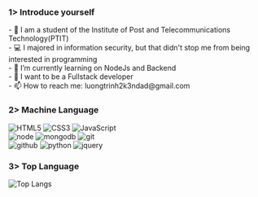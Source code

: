 <h3>1> Introduce yourself</h3>
- 💼 I am a student of the Institute of Post and Telecommunications Technology(PTIT)
<br>
- 💻 I majored in information security, but that didn't stop me from being interested in programming
<br>
- 🔭 I’m currently learning on NodeJs and Backend
<br>
- 💬 I want to be a Fullstack developer
<br>
- 📫 How to reach me: luongtrinh2k3ndad@gmail.com
<br>
<h3>2> Machine Language</h3>

![HTML5](https://img.shields.io/badge/html%205-grey?style=for-the-badge&logo=html5&logoColor=white&labelColor=87C647)
![CSS3](https://img.shields.io/badge/css%203-grey?style=for-the-badge&logo=css3&logoColor=white&labelColor=87C647)
![JavaScript](https://img.shields.io/badge/-JavaScript-grey?style=for-the-badge&logo=javascript&logoColor=white&labelColor=87C647)
<br>
![node](https://img.shields.io/badge/-node-grey?style=for-the-badge&logo=node.js&logoColor=white&labelColor=87C647)
![mongodb](https://img.shields.io/badge/-mongodb-grey?style=for-the-badge&logo=mongodb&logoColor=white&labelColor=87C647)
![git](https://img.shields.io/badge/-git-grey?style=for-the-badge&logo=git&logoColor=white&labelColor=87C647)
<br>
![github](https://img.shields.io/badge/-github-grey?style=for-the-badge&logo=github&logoColor=white&labelColor=87C647)
![python](https://img.shields.io/badge/-python-grey?style=for-the-badge&logo=python&logoColor=white&labelColor=87C647)
![jquery](https://img.shields.io/badge/-jquery-grey?style=for-the-badge&logo=jquery&logoColor=white&labelColor=87C647)
<br>
<h3>3> Top Language</h3>


![Top Langs](https://github-readme-stats.vercel.app/api/top-langs/?username=1337DaKL&layout=donut&theme=radical&title_color=7C9AD0&text_color=FCE4B4)


